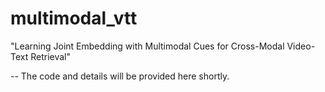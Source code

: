 # multimodal_vtt
"Learning Joint Embedding with Multimodal Cues for Cross-Modal Video-Text Retrieval"

-- The code and details will be provided here shortly.
